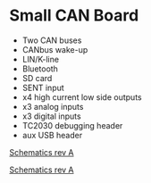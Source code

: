 # Small CAN Board

* Two CAN buses
* CANbus wake-up
* LIN/K-line
* Bluetooth
* SD card
* SENT input
* x4 high current low side outputs
* x3 analog inputs
* x3 digital inputs
* TC2030 debugging header
* aux USB header

[Schematics rev A](https://rusefi.com/docs/ibom/small-can-board-a-ibom.html)

[Schematics rev A](https://rusefi.com/docs/ibom/small-can-board-a-ibom.html)
